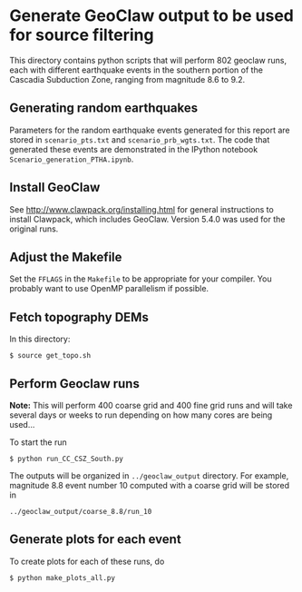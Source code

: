 # Generate GeoClaw output to be used for source filtering #

This directory contains python scripts that will perform 802 geoclaw runs,
each with different earthquake events in the southern portion of the
Cascadia Subduction Zone, ranging from magnitude 8.6 to 9.2.

## Generating random earthquakes

Parameters for the random earthquake events generated for this report are
stored in `scenario_pts.txt` and `scenario_prb_wgts.txt`.
The code that generated these events are demonstrated in the IPython notebook
`Scenario_generation_PTHA.ipynb`.

## Install GeoClaw

See http://www.clawpack.org/installing.html for general instructions to install Clawpack, 
which includes GeoClaw.  Version 5.4.0 was used for the original runs.

## Adjust the Makefile

Set the `FFLAGS` in the `Makefile` to be appropriate for your compiler.
You probably want to use OpenMP parallelism if possible.

## Fetch topography DEMs

In this directory:

```
$ source get_topo.sh
```

## Perform Geoclaw runs

**Note:** This will perform 400 coarse grid and 400 fine grid runs and will take
several days or weeks to run depending on how many cores are being used...

To start the run
```
$ python run_CC_CSZ_South.py
```
The outputs will be organized in `../geoclaw_output` directory.
For example, magnitude 8.8 event number 10 computed with a coarse grid
will be stored in
```
../geoclaw_output/coarse_8.8/run_10
```

## Generate plots for each event
To create plots for each of these runs, do
```
$ python make_plots_all.py
```
